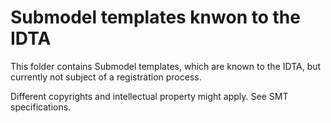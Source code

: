 # Submodel templates knwon to the IDTA

This folder contains Submodel templates, which are known to the IDTA, but currently not subject of a registration process.

Different copyrights and intellectual property might apply. See SMT specifications.